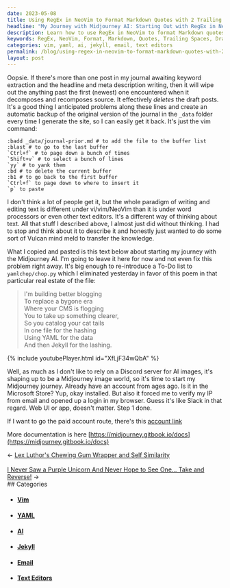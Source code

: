 ```yaml
---
date: 2023-05-08
title: Using RegEx in NeoVim to Format Markdown Quotes with 2 Trailing Spaces
headline: "My Journey with Midjourney AI: Starting Out with RegEx in NeoVim"
description: Learn how to use RegEx in NeoVim to format Markdown quotes with 2 trailing spaces. I describe the process of using Vim commands to back up my journal and the paradigm of writing and editing text with vi/vim/NeoVim. I also discuss my journey with the Midjourney AI, including the Microsoft Store installation, the paid account link, and the documentation link.
keywords: RegEx, NeoVim, Format, Markdown, Quotes, Trailing Spaces, Draft Posts, Backup, Vim, Command, Paradigm, Writing, Editing, Text, Word Processors, Text Editors, Thinking, Source, Decompose, Reconstruct, Automate, Journal, YAML, Jekyll, Lashing, Discord, Server, AI, Images, Microsoft Store, IP, Email, Login, Browser, Web UI, App, Paid Account, Documentation,
categories: vim, yaml, ai, jekyll, email, text editors
permalink: /blog/using-regex-in-neovim-to-format-markdown-quotes-with-2-trailing-spaces/
layout: post
---
```



Oopsie. If there's more than one post in my journal awaiting keyword extraction
and the headline and meta description writing, then it will wipe out the
anything past the first (newest) one encountered when it decomposes and
recomposes source. It effectively *deletes* the draft posts. It's a good thing
I anticipated problems along these lines and create an automatic backup of the
original version of the journal in the `_data` folder every time I generate the
site, so I can easily get it back. It's just the vim command:

```vim
:badd _data/journal-prior.md # to add the file to the buffer list
:blast # to go to the last buffer
`Ctrl+f` # to page down a bunch of times
`Shift+v` # to select a bunch of lines
`yy` # to yank them
:bd # to delete the current buffer
:b1 # to go back to the first buffer
`Ctrl+f` to page down to where to insert it
`p` to paste
```

I don't think a lot of people get it, but the whole paradigm of writing and
editing text is different under vi/vim/NeoVim than it is under word processors
or even other text editors. It's a different way of thinking about text. All
that stuff I described above, I almost just did without thinking. I had to stop
and think about it to describe it and honestly just wanted to do some sort of
Vulcan mind meld to transfer the knowledge.

What I copied and pasted is this text below about starting my journey with the
Midjourney AI. I'm going to leave it here for now and not even fix this problem
right away. It's big enough to re-introduce a To-Do list to `yamlchop/chop.py`
which I eliminated yesterday in favor of this poem in that particular real
estate of the file:


> I'm building better blogging  
> To replace a bygone era  
> Where your CMS is flogging  
> You to take up something clearer,  
> So you catalog your cat tails  
> In one file for the hashing  
> Using YAML for the data  
> And then Jekyll for the lashing.  

{% include youtubePlayer.html id="XfLjF34wQbA" %}

Well, as much as I don't like to rely on a Discord server for AI images, it's
shaping up to be a Midjourney image world, so it's time to start my Midjourney
journey. Already have an account from ages ago. Is it in the Microsoft Store?
Yup, okay installed. But also it forced me to verify my IP from email and
opened up a login in my browser. Guess it's like Slack in that regard. Web UI
or app, doesn't matter. Step 1 done.

If I want to go the paid account route, there's this [account link](https://www.midjourney.com/account)

More documentation is here [https://midjourney.gitbook.io/docs](https://midjourney.gitbook.io/docs)










































<div class="arrow-links"><div class="post-nav-prev"><span class="arrow">&larr;&nbsp;</span><a href="/blog/lex-luthor-s-chewing-gum-wrapper-and-self-similarity/">Lex Luthor's Chewing Gum Wrapper and Self Similarity</a></div> &nbsp; <div class="post-nav-next"><a href="/blog/i-never-saw-a-purple-unicorn-and-never-hope-to-see-one-take-and-reverse/">I Never Saw a Purple Unicorn And Never Hope to See One... Take and Reverse!</a><span class="arrow">&nbsp;&rarr;</span></div></div>
## Categories

<ul>
<li><h4><a href='/vim/'>Vim</a></h4></li>
<li><h4><a href='/yaml/'>YAML</a></h4></li>
<li><h4><a href='/ai/'>AI</a></h4></li>
<li><h4><a href='/jekyll/'>Jekyll</a></h4></li>
<li><h4><a href='/email/'>Email</a></h4></li>
<li><h4><a href='/text-editors/'>Text Editors</a></h4></li></ul>